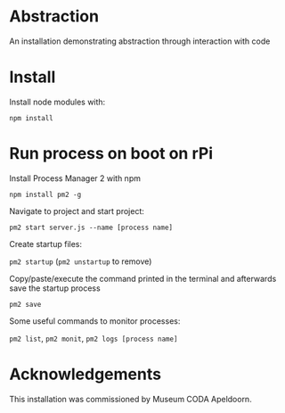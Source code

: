 # Abstraction

An installation demonstrating abstraction through interaction with code

# Install

Install node modules with:

`npm install`

# Run process on boot on rPi

Install Process Manager 2 with npm

`npm install pm2 -g`

Navigate to project and start project:

`pm2 start server.js --name [process name]`

Create startup files:

`pm2 startup` (`pm2 unstartup` to remove)

Copy/paste/execute the command printed in the terminal and afterwards save the startup process

`pm2 save`

Some useful commands to monitor processes:

`pm2 list`, `pm2 monit`, `pm2 logs [process name]`

# Acknowledgements

This installation was commissioned by Museum CODA Apeldoorn.

